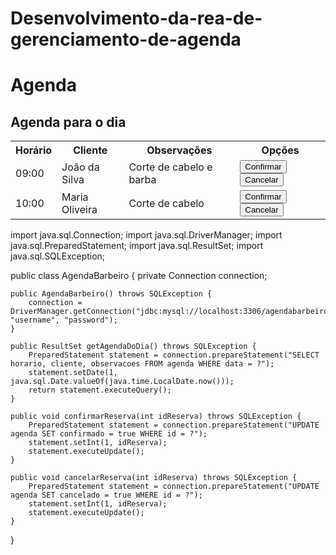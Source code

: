 # Desenvolvimento-da-rea-de-gerenciamento-de-agenda

<!DOCTYPE html>
<html>
<head>
	<title>Agenda </title>
</head>
<body>
	<h1>Agenda </h1>
	<h2>Agenda para o dia</h2>
	<table>
		<tr>
			<th>Horário</th>
			<th>Cliente</th>
			<th>Observações</th>
			<th>Opções</th>
		</tr>
		<tr>
			<td>09:00</td>
			<td>João da Silva</td>
			<td>Corte de cabelo e barba</td>
			<td>
				<button>Confirmar</button>
				<button>Cancelar</button>
			</td>
		</tr>
		<tr>
			<td>10:00</td>
			<td>Maria Oliveira</td>
			<td>Corte de cabelo</td>
			<td>
				<button>Confirmar</button>
				<button>Cancelar</button>
			</td>
		</tr>
	</table>
</body>
</html>

import java.sql.Connection;
import java.sql.DriverManager;
import java.sql.PreparedStatement;
import java.sql.ResultSet;
import java.sql.SQLException;

public class AgendaBarbeiro {
	private Connection connection;

	public AgendaBarbeiro() throws SQLException {
		connection = DriverManager.getConnection("jdbc:mysql://localhost:3306/agendabarbeiro", "username", "password");
	}

	public ResultSet getAgendaDoDia() throws SQLException {
		PreparedStatement statement = connection.prepareStatement("SELECT horario, cliente, observacoes FROM agenda WHERE data = ?");
		statement.setDate(1, java.sql.Date.valueOf(java.time.LocalDate.now()));
		return statement.executeQuery();
	}

	public void confirmarReserva(int idReserva) throws SQLException {
		PreparedStatement statement = connection.prepareStatement("UPDATE agenda SET confirmado = true WHERE id = ?");
		statement.setInt(1, idReserva);
		statement.executeUpdate();
	}

	public void cancelarReserva(int idReserva) throws SQLException {
		PreparedStatement statement = connection.prepareStatement("UPDATE agenda SET cancelado = true WHERE id = ?");
		statement.setInt(1, idReserva);
		statement.executeUpdate();
	}
}
